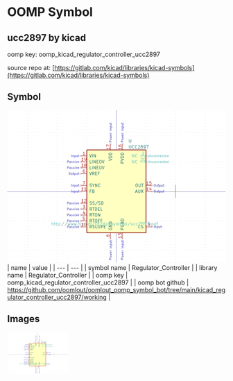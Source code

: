 # OOMP Symbol  
## ucc2897  by kicad  
  
oomp key: oomp_kicad_regulator_controller_ucc2897  
  
source repo at: [https://gitlab.com/kicad/libraries/kicad-symbols](https://gitlab.com/kicad/libraries/kicad-symbols)  
## Symbol  
  
[![working.png](working_600.png)](working.png)  
| name | value | 
| --- | --- | 
| symbol name | Regulator_Controller | 
| library name | Regulator_Controller | 
| oomp key | oomp_kicad_regulator_controller_ucc2897 | 
| oomp bot github | https://github.com/oomlout/oomlout_oomp_symbol_bot/tree/main/kicad_regulator_controller_ucc2897/working | 
## Images  
  
[![working.png](working_140.png)](working.png)  
